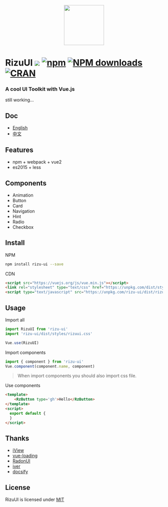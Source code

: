 <p align="center">
  <a href="https://rizu-ui.github.io" target="\_blank">
    <img src="https://github.com/yrq110/RizuUI/blob/master/assets/logo.png" width="128px">
  </a>
</p>

# RizuUI [![](https://img.shields.io/travis/yrq110/RizuUI.svg?style=flat-square)](https://travis-ci.org/yrq110/RizuUI) [![npm](https://img.shields.io/npm/v/rizu-ui.svg?style=flat-square)](https://www.npmjs.com/package/rizu-ui) [![NPM downloads](http://img.shields.io/npm/dm/rizu-ui.svg?style=flat-square)](https://npmjs.org/package/rizu-ui) [![CRAN](https://img.shields.io/npm/l/rizu-ui.svg?style=flat-square)](https://opensource.org/licenses/MIT)

### A cool UI Toolkit with Vue.js

still working...

## Doc

* [English](https://rizu-ui.github.io)
* [中文](https://rizu-ui.github.io/#/zh-cn/)

## Features

* npm + webpack + vue2
* es2015 + less

## Components

* Animation
* Button
* Card
* Navigation
* Hint
* Radio
* Checkbox

## Install

NPM
```bash
npm install rizu-ui --save
```

CDN
```html
<script src="https://vuejs.org/js/vue.min.js"></script>
<link rel="stylesheet" type="text/css" href="https://unpkg.com/dist/styles/rizuui.css">
<script type="text/javascript" src="https://unpkg.com/rizu-ui/dist/rizuui.min.js"></script>
```

## Usage

Import all

```js
import RizuUI from 'rizu-ui'
import 'rizu-ui/dist/styles/rizuui.css'

Vue.use(RizuUI)
```

Import components

```js
import { component } from 'rizu-ui'
Vue.component(component.name, component)
```
> When import components you should also import css file.

Use components

```html
<template>
    <RzButton type='gh'>Hello</RzButton>
</template>
<script>
  export default {
  }
</script>
```

## Thanks

* [iView](https://github.com/iview/iview)
* [vue-loading](https://github.com/jkchao/vue-loading)
* [RadonUI](https://github.com/luojilab/radon-ui)
* [iver](https://github.com/jlianphoto/iver)
* [docsify](https://github.com/qingwei-li/docsify)

## License

RizuUI is licensed under [MIT](http://opensource.org/licenses/MIT)
